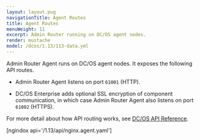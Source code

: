 ```yaml
---
layout: layout.pug
navigationTitle: Agent Routes
title: Agent Routes
menuWeight: 11
excerpt: Admin Router running on DC/OS agent nodes.
render: mustache
model: /dcos/1.13/113-data.yml
---
```

Admin Router Agent runs on DC/OS agent nodes. It exposes the following API routes.

-   Admin Router Agent listens on port `61001` (HTTP).

-   DC/OS Enterprise adds optional SSL encryption of component communication, in which case Admin Router Agent also listens on port `61002` (HTTPS).

For more detail about how API routing works, see [DC/OS API Reference](/1.13/api/).

[ngindox api='/1.13/api/nginx.agent.yaml']
